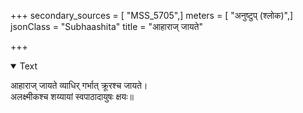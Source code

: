 +++
secondary_sources = [ "MSS_5705",]
meters = [ "अनुष्टुप् (श्लोक)",]
jsonClass = "Subhaashita"
title = "आहाराज् जायते"

+++

<details open><summary>Text</summary>

आहाराज् जायते व्याधिर् गर्भात् क्रूरश्च जायते।  
अलक्ष्मीकश्च शय्यायां स्वपाठादायुषः क्षयः॥
</details>
